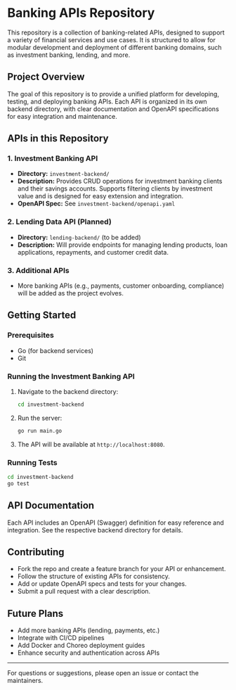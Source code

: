 # Banking APIs Repository

This repository is a collection of banking-related APIs, designed to support a variety of financial services and use cases. It is structured to allow for modular development and deployment of different banking domains, such as investment banking, lending, and more.

## Project Overview

The goal of this repository is to provide a unified platform for developing, testing, and deploying banking APIs. Each API is organized in its own backend directory, with clear documentation and OpenAPI specifications for easy integration and maintenance.

## APIs in this Repository

### 1. Investment Banking API
- **Directory:** `investment-backend/`
- **Description:** Provides CRUD operations for investment banking clients and their savings accounts. Supports filtering clients by investment value and is designed for easy extension and integration.
- **OpenAPI Spec:** See `investment-backend/openapi.yaml`

### 2. Lending Data API (Planned)
- **Directory:** `lending-backend/` (to be added)
- **Description:** Will provide endpoints for managing lending products, loan applications, repayments, and customer credit data.

### 3. Additional APIs
- More banking APIs (e.g., payments, customer onboarding, compliance) will be added as the project evolves.

## Getting Started

### Prerequisites
- Go (for backend services)
- Git

### Running the Investment Banking API
1. Navigate to the backend directory:
   ```sh
   cd investment-backend
   ```
2. Run the server:
   ```sh
   go run main.go
   ```
3. The API will be available at `http://localhost:8080`.

### Running Tests
```sh
cd investment-backend
go test
```

## API Documentation
Each API includes an OpenAPI (Swagger) definition for easy reference and integration. See the respective backend directory for details.

## Contributing
- Fork the repo and create a feature branch for your API or enhancement.
- Follow the structure of existing APIs for consistency.
- Add or update OpenAPI specs and tests for your changes.
- Submit a pull request with a clear description.

## Future Plans
- Add more banking APIs (lending, payments, etc.)
- Integrate with CI/CD pipelines
- Add Docker and Choreo deployment guides
- Enhance security and authentication across APIs

---

For questions or suggestions, please open an issue or contact the maintainers.